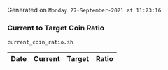 Generated on `Monday 27-September-2021 at 11:23:16`

### Current to Target Coin Ratio
`current_coin_ratio.sh`

Date|Current|Target|Ratio
---|---|---|---
